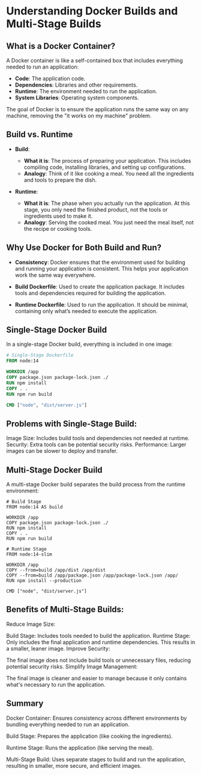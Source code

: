 # Understanding Docker Builds and Multi-Stage Builds

## What is a Docker Container?

A Docker container is like a self-contained box that includes everything needed to run an application:
- **Code**: The application code.
- **Dependencies**: Libraries and other requirements.
- **Runtime**: The environment needed to run the application.
- **System Libraries**: Operating system components.

The goal of Docker is to ensure the application runs the same way on any machine, removing the "it works on my machine" problem.

## Build vs. Runtime

- **Build**:
  - **What it is**: The process of preparing your application. This includes compiling code, installing libraries, and setting up configurations.
  - **Analogy**: Think of it like cooking a meal. You need all the ingredients and tools to prepare the dish.

- **Runtime**:
  - **What it is**: The phase when you actually run the application. At this stage, you only need the finished product, not the tools or ingredients used to make it.
  - **Analogy**: Serving the cooked meal. You just need the meal itself, not the recipe or cooking tools.

## Why Use Docker for Both Build and Run?

- **Consistency**: Docker ensures that the environment used for building and running your application is consistent. This helps your application work the same way everywhere.

- **Build Dockerfile**: Used to create the application package. It includes tools and dependencies required for building the application.

- **Runtime Dockerfile**: Used to run the application. It should be minimal, containing only what’s needed to execute the application.

## Single-Stage Docker Build

In a single-stage Docker build, everything is included in one image:

```dockerfile
# Single-Stage Dockerfile
FROM node:14

WORKDIR /app
COPY package.json package-lock.json ./
RUN npm install
COPY . .
RUN npm run build

CMD ["node", "dist/server.js"]
```
## Problems with Single-Stage Build:

Image Size: Includes build tools and dependencies not needed at runtime.
Security: Extra tools can be potential security risks.
Performance: Larger images can be slower to deploy and transfer.

## Multi-Stage Docker Build
A multi-stage Docker build separates the build process from the runtime environment:
```
# Build Stage
FROM node:14 AS build

WORKDIR /app
COPY package.json package-lock.json ./
RUN npm install
COPY . .
RUN npm run build

# Runtime Stage
FROM node:14-slim

WORKDIR /app
COPY --from=build /app/dist /app/dist
COPY --from=build /app/package.json /app/package-lock.json /app/
RUN npm install --production

CMD ["node", "dist/server.js"]
```

## Benefits of Multi-Stage Builds:

Reduce Image Size:

Build Stage: Includes tools needed to build the application.
Runtime Stage: Only includes the final application and runtime dependencies. This results in a smaller, leaner image.
Improve Security:

The final image does not include build tools or unnecessary files, reducing potential security risks.
Simplify Image Management:

The final image is cleaner and easier to manage because it only contains what's necessary to run the application.
## Summary
Docker Container: Ensures consistency across different environments by bundling everything needed to run an application.

Build Stage: Prepares the application (like cooking the ingredients).

Runtime Stage: Runs the application (like serving the meal).

Multi-Stage Build: Uses separate stages to build and run the application, resulting in smaller, more secure, and efficient images.
